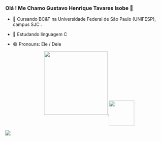 ### Olá ! Me Chamo Gustavo Henrique Tavares Isobe 👋


- 🔭 Cursando BC&T na Universidade Federal de São Paulo (UNIFESP), campus SJC .
- 🌱 Estudando linguagem C
- 😄 Pronouns: Ele / Dele 

  <div align="center">
  <a href="https://github.com/tavaresisobe">
  
  <img height="200em" src="https://github-readme-stats.vercel.app/api/top-langs/?username=tavaresisobe&layout=compact&langs_count=7&theme=dracula"/> 
  
    
  
    <img height="80em" align="center" src="https://cdn.jsdelivr.net/gh/devicons/devicon/icons/c/c-original.svg" />
<div> 
  
  <a href="https://instagram.com/t.vares" target="_blank"><img src="https://img.shields.io/badge/-Instagram-%23E4405F?style=for-the-badge&logo=instagram&logoColor=white" target="_blank"></a> 
 
</div>
